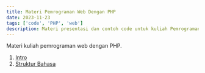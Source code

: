 ```yaml
---
title: Materi Pemrograman Web Dengan PHP
date: 2023-11-23
tags: ['code', 'PHP', 'web']
description: Materi presentasi dan contoh code untuk kuliah Pemrograman Web Dengan PHP
---
```


Materi kuliah pemrograman web dengan PHP.

1. [Intro](/slides/pemrograman-web-php/00-intro.html)
2. [Struktur Bahasa](/slides/pemrograman-web-php/01-struktur-bahasa.html)
